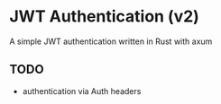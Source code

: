 # JWT Authentication (v2)

A simple JWT authentication written in Rust with axum


## TODO
- authentication via Auth headers